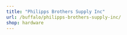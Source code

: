 ```yaml
---
title: "Philipps Brothers Supply Inc"
url: /buffalo/philipps-brothers-supply-inc/
shop: hardware
---
```

